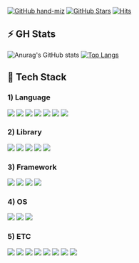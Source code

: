 [![GitHub hand-miz](https://img.shields.io/github/followers/hand-miz?label=follow&style=social)](https://github.com/hand-miz)
[![GitHub Stars](https://img.shields.io/github/stars/hand-miz?style=social)](https://github.com/hand-miz)
[![Hits](https://hits.seeyoufarm.com/api/count/incr/badge.svg?url=https%3A%2F%2Fgithub.com%2Fhand-miz%2Fhit-counter&count_bg=%23AE82CE&title_bg=%23292D3E&icon=github.svg&icon_color=%23A6ACCD&title=hits&edge_flat=false)](https://hits.seeyoufarm.com)

## ⚡ GH Stats

![Anurag's GitHub stats](https://github-readme-stats.vercel.app/api?username=hand-miz\&rank_icon=github&theme=material-palenight)
[![Top Langs](https://github-readme-stats.vercel.app/api/top-langs/?username=hand-miz&langs_count=8&layout=compact&theme=material-palenight)](https://github.com/hand-miz/hand-miz.git)

## 🔨 Tech Stack
### 1) Language
<div>
  <img src="https://img.shields.io/badge/Python-3776AB?style=flat-square&logo=Python&logoColor=white"/>
  <img src="https://img.shields.io/badge/Java-007396?style=flat-square&logo=OpenJDK&logoColor=white"/> 
  <img src="https://img.shields.io/badge/C-A8B9CC?style=flat-square&logo=C&logoColor=white"/>
  <img src="https://img.shields.io/badge/C++-00599C?style=flat-square&logo=cplusplus&logoColor=white"/>
  <img src="https://img.shields.io/badge/HTML5-E34F26?style=flat-square&logo=HTML5&logoColor=white"/>
  <img src="https://img.shields.io/badge/CSS3-1572B6?style=flat-square&logo=CSS3&logoColor=white"/> 
  <img src="https://img.shields.io/badge/JavaScript-F7DF1E?style=flat-square&logo=JavaScript&logoColor=white"/>
</div>
  
### 2) Library
<div>
  <img src="https://img.shields.io/badge/Jupyter-F37626?style=flat-square&logo=jupyter&logoColor=white"/>
  <img src="https://img.shields.io/badge/pandas-150458?style=flat-square&logo=pandas&logoColor=white&Color=white"/>
  <img src="https://img.shields.io/badge/Numpy-013243?style=flat-square&logo=numpy&logoColor=white&Color=white"/>
  <img src="https://img.shields.io/badge/React-61DAFB?style=flat-square&logo=React&logoColor=white&Color=white"/>
  <img src="https://img.shields.io/badge/OpenCV-5C3EE8?style=flat-square&logo=OpenCV&logoColor=white"/>
</div>
  
### 3) Framework
<div>
  <img src="https://img.shields.io/badge/Bootstrap-7952B3?style=flat-square&logo=bootstrap&logoColor=white"/>
  <img src="https://img.shields.io/badge/Flutter-02569B?style=flat-square&logo=flutter&logoColor=white&Color=white"/>
  <img src="https://img.shields.io/badge/Django-092E20?style=flat-square&logo=Django&logoColor=white"/>
  <img src="https://img.shields.io/badge/Vue.js-4FC08D?style=flat-square&logo=vuedotjs&logoColor=white&Color=white"/>
</div>

### 4) OS
<div>
  <img src="https://img.shields.io/badge/Windows-0078D6?style=flat-square&logo=Windows&logoColor=white"/>
  <img src="https://img.shields.io/badge/Ubuntu-E95420?style=flat-square&logo=Ubuntu&logoColor=white"/>
  <img src="https://img.shields.io/badge/Linux-FCC624?style=flat-square&logo=Linux&logoColor=white"/>
</div>
  
### 5) ETC
<div>
  <img src="https://img.shields.io/badge/Git-F05032?style=flat-square&logo=Git&logoColor=white"/>
  <img src="https://img.shields.io/badge/MySQL-4479A1?style=flat-square&logo=MySQL&logoColor=white"/>
  <img src="https://img.shields.io/badge/Anaconda-44A833?style=flat-square&logo=Anaconda&logoColor=white"/>

  
  <img src="https://img.shields.io/badge/Eclipse IDE-2C2255?style=flat-square&logo=Eclipse IDE&logoColor=white"/>
  <img src="https://img.shields.io/badge/Visual Studio-5C2D91?style=flat-square&logo=Visual Studio&logoColor=white"/>
  <img src="https://img.shields.io/badge/Visual Studio Code-007ACC?style=flat-square&logo=Visual Studio Code&logoColor=white"/>

  <img src="https://img.shields.io/badge/Firebase-FFCA28?style=flat-square&logo=firebase&logoColor=white"/>

  
  <img src="https://img.shields.io/badge/Docker-2496ED?style=flat-square&logo=Docker&logoColor=white"/>
  
</div>

<!--
**hand-miz/hand-miz** is a ✨ _special_ ✨ repository because its `README.md` (this file) appears on your GitHub profile.

Here are some ideas to get you started:

- 🔭 I’m currently working on ...
- 🌱 I’m currently learning ...
- 👯 I’m looking to collaborate on ...
- 🤔 I’m looking for help with ...
- 💬 Ask me about ...
- 📫 How to reach me: ...
- 😄 Pronouns: ...
- ⚡ Fun fact: ...
-->
